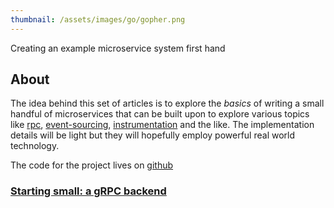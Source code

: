 ```yaml
---
thumbnail: /assets/images/go/gopher.png
---
```

Creating an example microservice system first hand

## About
The idea behind this set of articles is to explore the _basics_ of writing a small handful of microservices that can be built upon to explore various topics like [rpc](https://microservices.io/patterns/communication-style/rpi.html), [event-sourcing](https://microservices.io/patterns/data/event-sourcing.html), [instrumentation](https://microservices.io/patterns/observability/application-metrics.html) and the like. The implementation details will be light but they will hopefully employ powerful real world technology. 

The code for the project lives on [github](https://github.com/Hoenn/mcrosvc)

### [Starting small: a gRPC backend](../mcrosvc-Starting-small,-a-gRPC-backend/)

